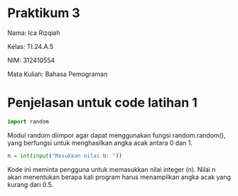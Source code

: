 # Praktikum 3

Nama: Ica Rizqiah

Kelas: TI.24.A.5

NIM: 312410554

Mata Kuliah: Bahasa Pemograman

# Penjelasan untuk code latihan 1

```python
import random
```
Modul random diimpor agar dapat menggunakan fungsi random.random(), yang berfungsi untuk menghasilkan angka acak antara 0 dan 1.

```python
n = int(input("Masukkan nilai N: "))
```
Kode ini meminta pengguna untuk memasukkan nilai integer (n). Nilai n akan menentukan berapa kali program harus menampilkan angka acak yang kurang dari 0.5.
